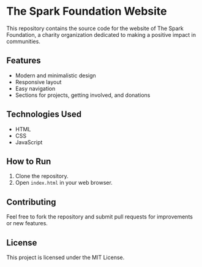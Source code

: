 # The Spark Foundation Website

This repository contains the source code for the website of The Spark Foundation, a charity organization dedicated to making a positive impact in communities.

## Features
- Modern and minimalistic design
- Responsive layout
- Easy navigation
- Sections for projects, getting involved, and donations

## Technologies Used
- HTML
- CSS
- JavaScript

## How to Run
1. Clone the repository.
2. Open `index.html` in your web browser.

## Contributing
Feel free to fork the repository and submit pull requests for improvements or new features.

## License
This project is licensed under the MIT License.
